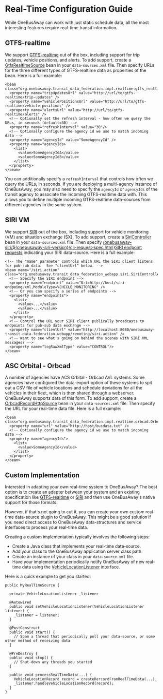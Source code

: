 # Real-Time Configuration Guide  
  
While OneBusAway can work with just static schedule data, all the most interesting features require real-time transit
information.

## GTFS-realtime

We support [GTFS-realtime](http://code.google.com/transit/realtime/) out of the box, including support for trip updates,
vehicle positions, and alerts.  To add support, create a
[GtfsRealtimeSource](./apidocs/org/onebusaway/transit_data_federation/impl/realtime/gtfs_realtime/GtfsRealtimeSource.html)
bean in your `data-sources.xml` file.  Then specify URLs for the three different types of GTFS-realtime data as
properties of the bean.  Here is a full example: 
  
~~~
<bean class="org.onebusaway.transit_data_federation.impl.realtime.gtfs_realtime.GtfsRealtimeSource">
  <property name="tripUpdatesUrl" value="http://url/to/gtfs-realtime/trip-updates" />
  <property name="vehiclePositionsUrl" value="http://url/to/gtfs-realtime/vehicle-positions" />
  <property name="alertsUrl" value="http://url/to/gtfs-realtime/alerts" />
  <!-- Optionally set the refresh interval - how often we query the URLs, in seconds (default=30) -->
  <property name="refreshInterval" value="30"/>
  <!-- Optionally configure the agency id we use to match incoming data -->
  <property name="agencyId" value="SomeAgencyId" />
  <property name="agencyIds>
    <list>
      <value>SomeAgencyIdA</value>
      <value>SomeAgencyIdB</value>
    </list>
  </property>
</bean>
~~~

You can additionally specify a `refreshInterval` that controls how often we query the URLs, in seconds.  If you
are deploying a multi-agency instance of OneBusAway, you may also need to specify the `agencyId` or `agencyIds`
of the transit agency to associate the incoming GTFS-realtime data with.  This allows you to define multiple incoming
GTFS-realtime data-sources from different agencies in the same system.

## SIRI VM

We support [SIRI](http://siri.org.uk/) out of the box, including support for vehicle monitoring (VM) and situation
exchange (SX).  To add support, create a [SiriController](./apidocs/org/onebusaway/transit_data_federation_webapp/siri/SiriController.html)
bean in your `data-sources.xml` file.  Then specify
[/onebusaway-siri/${onebusaway-siri-version}/cli-request-spec.html}SIRI endpoint requests](${site_base_url) indicating
your SIRI data-source.  Here is a full example:

~~~
<!-- The "name" parameter controls which URL the SIRI client listens for pub-sub data.  See "clientUrl" below. -->
<bean name="/siri.action" class="org.onebusaway.transit_data_federation_webapp.siri.SiriController">
  <!-- Specify the SIRI endpoint -->
  <property name="endpoint" value="Url=http://host/siri-endpoing.xml,ModuleType=VEHICLE_MONITORING" />
  <!-- Or you can specify a series of endpoints -->
  <property name="endpoints">
    <list>
      <value>...</value>
      <value>...</value>
    </list>
  </property>
  <!-- Control the URL your SIRI client publically broadcasts to endpoints for pub-sub data exchange -->
  <property name="clientUrl" value="http://localhost:8080/onebusaway-transit-data-federation-webapp/remoting/siri.action" />  
  <!-- Want to see what's going on behind the scenes with SIRI XML messages? -->
  <property name="logRawXmlType" value="CONTROL"/>
</bean>
~~~

## ASC Orbital - Orbcad

A number of agencies have ACS Orbital - Orbcad AVL systems.  Some agencies have configured the data-export option of
these systems to spit out a CSV file of vehicle locations and schedule deviations for all the vehicles in their fleet,
which is then shared through a webserver.  OneBusAway supports data of this form.  To add support, create a
[OrbcadRecordHttpSource](./apidocs/org/onebusaway/transit_data_federation/impl/realtime/orbcad/OrbcadRecordHttpSource.html)
bean in your `data-sources.xml` file.  Then specify the URL for your real-time data file.  Here is a full example:

~~~
<bean class="org.onebusaway.transit_data_federation.impl.realtime.orbcad.OrbcadRecordHttpSource">
  <property name="url" value="http://host/busdata.txt" />
  <!-- Optionally configure the agency id we use to match incoming data -->
  <property name="agencyIds">
    <list>
      <value>SomeAgencyId</value>
    </list>
  </property>
</bean>
~~~

## Custom Implementation

Interested in adapting your own real-time system to OneBusAway?  The best option is to create an adapter between your system
and an existing specification like [GTFS-realtime](http://code.google.com/transit/realtime/) or [SIRI](http://siri.org.uk/)
and then use OneBusAway's native support for those formats.

However, if that's not going to cut it, you can create your own custom real-time data-source plugin to OneBusAway.  This
might be a good solution if you need direct access to OneBusAway data-structures and service interfaces to process your
real-time data.

Creating a custom implementation typically involves the following steps:
  
* Create a Java class that implements your real-time data-source.
* Add your class to the OneBusAway application server class path.
* Create an instance of your class in your `data-source.xml` file.
* Have your implementation periodically notify OneBusAway of new real-time data using the [VehicleLocationListener](./apidocs/org/onebusaway/realtime/api/VehicleLocationListener.html) interface.
  
Here is a quick example to get you started:
  
~~~
public MyRealTimeSource {

  private VehicleLocationListener _listener

  @Autowired
  public void setVehicleLocationListener(VehicleLocationListener listener) {
    _listener = listener;
  }
  
  @PostConstruct
  public void start() {
    // Span a thread that periodically poll your data-source, or some other method of receiving data
  }
  
  @PreDestroy {
  public void stop() {
    // Shut-down any threads you started
  }
  
  public void processRealTimeData(...) {
    VehicleLocationRecord record = createRercordFromRealTimeData(...);
    _listener.handleVehicleLocationRecord(record);
  }
}
~~~